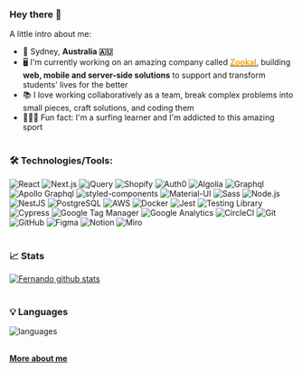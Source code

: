 ### Hey there 👋

A little intro about me:

- 📍 Sydney, **Australia 🇦🇺**
- 🖥︎  I'm currently working on an amazing company called **[<span style="color: orange">Zookal</span>](https://www.zookal.com)**, building **web, mobile and server-side solutions** to support and transform students' lives for the better
- 📚  I love working collaboratively as a team, break complex problems into small pieces, craft solutions, and coding them
- 🏄🏻‍♂️  Fun fact:  I'm a surfing learner and I'm addicted to this amazing sport
<br></br>

### 🛠 Technologies/Tools:
![React](https://img.shields.io/badge/React%20/%20React%20Native-282c34?&logo=react)
![Next.js](https://img.shields.io/badge/Next%20JS-white?&logo=nextdotjs&logoColor=black)
![jQuery](https://img.shields.io/badge/jQuery-black?&logo=jquery)
![Shopify](https://img.shields.io/badge/Shopify-7AB55C?&logo=shopify&logoColor=white)
![Auth0](https://img.shields.io/badge/Auth0-black?&logo=auth0)
![Algolia](https://img.shields.io/badge/Algolia-5468FF?&logo=algolia&logoColor=white)
![Graphql](https://img.shields.io/badge/Graphql-E434AA?&logo=graphql&logoColor=white)
![Apollo Graphql](https://img.shields.io/badge/Apollo%20Graphql-311C87?&logo=apollographql&logoColor=white)
![styled-components](https://img.shields.io/badge/styledcomponents-DB7093?&logo=styledcomponents&logoColor=white)
![Material-UI](https://img.shields.io/badge/Material%20UI-0081CB?&logo=materialui)
![Sass](https://img.shields.io/badge/Sass-CC6699?&logo=sass&logoColor=white)
![Node.js](https://img.shields.io/badge/Node-090c15?&logo=nodedotjs&color=339933&logoColor=white)
![NestJS](https://img.shields.io/badge/Nest%20JS-ea2845?&logo=nestJS)
![PostgreSQL](https://img.shields.io/badge/Postgre%20SQL-4169E1?&logo=postgresql&logoColor=white)
![AWS](https://img.shields.io/badge/AWS-232F3E?&logo=amazonaws)
![Docker](https://img.shields.io/badge/Docker-2496ED?&logo=docker&logoColor=white)
![Jest](https://img.shields.io/badge/Jest-C21325?&logo=jest&logoColor=white)
![Testing Library](https://img.shields.io/badge/Testing%20Library-E33332?&logo=testinglibrary&logoColor=white)
![Cypress	](https://img.shields.io/badge/Cypress-17202C?&logo=cypress&logoColor=white)
![Google Tag Manager](https://img.shields.io/badge/Google%20Tag%20Manager-246FDB?&logo=googletagmanager)
![Google Analytics](https://img.shields.io/badge/Google%20Analytics-E37400?&logo=googleanalytics&logoColor=white)
![CircleCI](https://img.shields.io/badge/CircleCI-black?&logo=circleci)
![Git](https://img.shields.io/badge/Git-F05032?&logo=git&logoColor=FFFFFF) 
![GitHub](https://img.shields.io/badge/GitHub-181717?&logo=GitHub&logoColor=FFFFFF)
![Figma](https://img.shields.io/badge/Figma-F24E1E?&logo=figma&logoColor=white)
![Notion](https://img.shields.io/badge/Notion-white?&logo=notion&logoColor=black)
![Miro](https://img.shields.io/badge/Miro-050038?&logo=miro&logoColor=white)
<br></br>

### 📈 Stats 
[![Fernando github stats](https://github-readme-stats.vercel.app/api?username=fernandobd42&theme=gotham&show_icons=true&count_private=true&hide_rank=true&hide=stars,prs,issues,contribs)](https://github.com/fernandobd42/github-readme-stats)
<br></br>


### 💡 Languages 
![languages](https://github-readme-stats.vercel.app/api/top-langs/?username=fernandobd42&layout=compact&theme=gotham)
<br></br>


**[<span>More about me</span>](http://fernandobd42.github.io/)**
